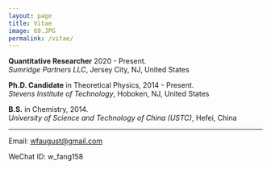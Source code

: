 ```yaml
---
layout: page
title: Vitae
image: 69.JPG
permalink: /vitae/
---
```



**Quantitative Researcher** 2020 - Present.  
*Sumridge Partners LLC*, Jersey City, NJ, United States



**Ph.D. Candidate** in Theoretical Physics, 2014 - Present.  
*Stevens Institute of Technology*, Hoboken, NJ, United States



**B.S.** in Chemistry,  2014.  
*University of Science and Technology of China (USTC)*, Hefei, China

****

Email: wfaugust@gmail.com

WeChat ID: w_fang158

